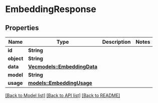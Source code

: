 # EmbeddingResponse

## Properties

Name | Type | Description | Notes
------------ | ------------- | ------------- | -------------
**id** | **String** |  | 
**object** | **String** |  | 
**data** | [**Vec<models::EmbeddingData>**](EmbeddingData.md) |  | 
**model** | **String** |  | 
**usage** | [**models::EmbeddingUsage**](EmbeddingUsage.md) |  | 

[[Back to Model list]](../README.md#documentation-for-models) [[Back to API list]](../README.md#documentation-for-api-endpoints) [[Back to README]](../README.md)


